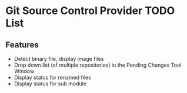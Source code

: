 Git Source Control Provider TODO List
=====================================

Features
--------
* Detect binary file, display image files
* Drop down list (of multiple repositories) in the Pending Changes Tool Window
* Display status for renamed files
* Display status for sub module

